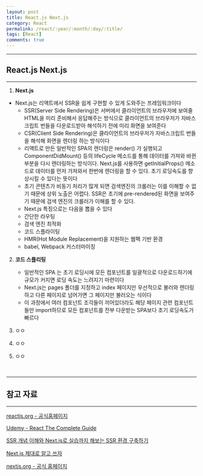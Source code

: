 ```yaml
---
layout: post
title: React.js Next.js
category: React
permalink: /react/:year/:month/:day/:title/
tags: [React]
comments: true
---
```


---

## React.js Next.js

---

1. **Next.js**
* Next.js는 리액트에서 SSR을 쉽게 구현할 수 있게 도와주는 프레임워크이다
   * SSR(Server Side Rendering)은 서버에서 클라이언트의 브라우저에 보여줄 HTML을 미리 준비해서 응답해주는 방식으로 클라이언트의 브라우저가 자바스크립트 번들을 다운로드받아 해석하기 전에 미리 화면을 보여준다
   * CSR(Client Side Rendering)은 클라이언트의 브라우저가 자바스크립트 번들을 해석해 화면을 렌더링 하는 방식이다
   * 리액트로 만든 일반적인 SPA의 렌더링은 render() 가 실행되고 ComponentDidMount() 등의 lifeCycle 메소드를 통해 데이터를 가져와 바뀐 부분을 다시 렌더링하는 방식이다. Next.js를 사용하면 getInitialProps() 메소드로 데이터를 먼저 가져와서 한번에 렌더링을 할 수 있다. 초기 로딩속도를 향상시킬 수 있다는 뜻이다
   * 초기 콘텐츠가 비동기 처리가 많게 되면 검색엔진의 크롤러는 이를 이해할 수 없기 때문에 상위 노출은 어렵다. SSR은 초기에 pre-rendered된 화면을 보여주기 때문에 검색 엔진의 크롤러가 이해를 할 수 있다.
   * Next.js 특징으로는 다음을 뽑을 수 있다
   * 간단한 라우팅
   * 검색 엔진 최적화
   * 코드 스플라이팅
   * HMR(Hot Module Replacement)을 지원하는 웹팩 기반 환경
   * babel, Webpack 커스터마이징 
   
2. **코드 스플리팅**

   * 일반적인 SPA 는 초기 로딩시에 모든 컴포넌트를 일괄적으로 다운로드하기에 규모가 커지면 로딩 속도는 느려지기 마련이다
   * Next.js는 pages 폴더를 지정하고 index 페이지만 우선적으로 불러와 렌더링하고 다른 페이지로 넘어가면 그 페이지만 불러오는 식이다
   * 이 과정에서 여러 컴포넌트 조각들이 끼어있더라도 해당 페이지 관련 컴포넌트들만 import하므로 모든 컴포넌트를 전부 다운받는 SPA보다 초기 로딩속도가 빠르다
3. ㅇㅇ
4. ㅇㅇ
5. ㅇㅇ

<br>

---

## 참고 자료

---

[reactjs.org - 공식홈페이지](https://ko.reactjs.org/tutorial/tutorial.html)

[Udemy - React The Complete Guide](https://www.udemy.com/course/react-the-complete-guide-incl-redux/)

[SSR 개념 이해와 Next.js로 실습까지 해보는 SSR 환경 구축하기](https://velog.io/@jeff0720/Next.js-%EA%B0%9C%EB%85%90-%EC%9D%B4%ED%95%B4-%EB%B6%80%ED%84%B0-%EC%8B%A4%EC%8A%B5%EA%B9%8C%EC%A7%80-%ED%95%B4%EB%B3%B4%EB%8A%94-SSR-%ED%99%98%EA%B2%BD-%EA%B5%AC%EC%B6%95)

[Next.js 제대로 알고 쓰자](https://medium.com/@msj9121/next-js-%EC%A0%9C%EB%8C%80%EB%A1%9C-%EC%95%8C%EA%B3%A0-%EC%93%B0%EC%9E%90-8727f76614c9)

[nextjs.org - 공식 홈페이지](https://nextjs.org/)